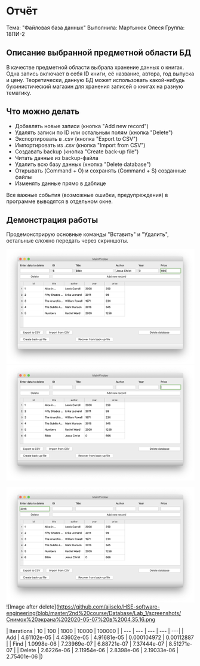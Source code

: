 # Отчёт 

Тема: "Файловая база данных"
Выполнила: Мартынюк Олеся 
Группа: 18ПИ-2 

## Описание выбранной предметной области БД

В качестве предметной области выбрала хранение данных о книгах. Одна запись включает в себя ID книги, её название, автора, год выпуска и цену. Теоретически, данную БД может использовать какой-нибудь букинистический магазин для хранения записей о книгах на разную тематику. 

## Что можно делать

- Добавлять новые записи (кнопка "Add new record")
- Удалять записи по ID или остальным полям (кнопка "Delete")
- Экспортировать в .csv (кнопка "Export to CSV")
- Импортировать из .csv (кнопка "Import from CSV")
- Создавать backup  (кнопка "Create back-up file")
- Читать данные из backup-файла 
- Удалить всю базу данных (кнопка "Delete database")
- Открывать (Command + O) и сохранять (Command + S)  созданные файлы
- Изменять данные прямо в даблице

Все важные события (возможные ошибки, предупреждения) в программе выводятся в отдельном окне. 

## Демонстрация работы

Продемонстрирую основные команды "Вставить" и "Удалить", остальные сложно передать через скриншоты. 

![Image before add](https://github.com/aiiselo/HSE-software-engineering/blob/master/2nd%20course/Database/Lab_1/screenshots/Снимок%20экрана%202020-05-07%20в%2004.34.42.png)
![Image after add](https://github.com/aiiselo/HSE-software-engineering/blob/master/2nd%20course/Database/Lab_1/screenshots/Снимок%20экрана%202020-05-07%20в%2004.34.54.png)

![Image before delete](https://github.com/aiiselo/HSE-software-engineering/blob/master/2nd%20course/Database/Lab_1/screenshots/Снимок%20экрана%202020-05-07%20в%2004.35.09.png)
![Image after delete](https://github.com/aiiselo/HSE-software-engineering/blob/master/2nd%20course/Database/Lab_1/screenshots/Снимок%20экрана%202020-05-07%20в%2004.35.16.png


| Iterations | 10           | 100           | 1000           | 10000           | 100000           |
| --- | --- | --- | --- | ---|
| Add        |  4.61102e-05 |   4.43602e-05 |    4.91681e-05 |     0.000104972 |      0.00112887  |
| Find       |  1.0998e-06  |   7.23969e-07 |    6.88721e-07 |     7.37444e-07 |      8.51271e-07 |
| Delete     |  2.6226e-06  |   2.11954e-06 |    2.8398e-06  |     2.19033e-06 |      2.75401e-06 |)
